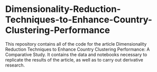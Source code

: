 # Dimensionality-Reduction-Techniques-to-Enhance-Country-Clustering-Performance
This repository contains all of the code for the article Dimensionality Reduction Techniques to Enhance Country Clustering Performance: A Comparative Study. It contains the data and notebooks necessary to replicate the results of the article, as well as to carry out derivative research.

